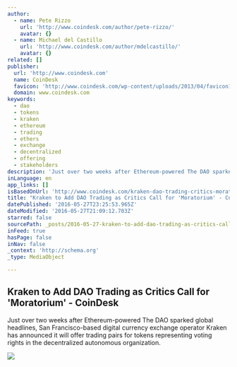 ```yaml
---
author:
  - name: Pete Rizzo
    url: 'http://www.coindesk.com/author/pete-rizzo/'
    avatar: {}
  - name: Michael del Castillo
    url: 'http://www.coindesk.com/author/mdelcastillo/'
    avatar: {}
related: []
publisher:
  url: 'http://www.coindesk.com'
  name: CoinDesk
  favicon: 'http://www.coindesk.com/wp-content/uploads/2013/04/favicon1.ico?7fca2f'
  domain: www.coindesk.com
keywords:
  - dao
  - tokens
  - kraken
  - ethereum
  - trading
  - ethers
  - exchange
  - decentralized
  - offering
  - stakeholders
description: 'Just over two weeks after Ethereum-powered The DAO sparked global headlines, San Francisco-based digital currency exchange operator Kraken has announced it will offer trading pairs for tokens representing voting rights in the decentralized autonomous organization.'
inLanguage: en
app_links: []
isBasedOnUrl: 'http://www.coindesk.com/kraken-dao-trading-critics-moratorium/'
title: "Kraken to Add DAO Trading as Critics Call for 'Moratorium' - CoinDesk"
datePublished: '2016-05-27T23:25:53.965Z'
dateModified: '2016-05-27T21:09:12.703Z'
starred: false
sourcePath: _posts/2016-05-27-kraken-to-add-dao-trading-as-critics-call-for-moratorium-.md
inFeed: true
hasPage: false
inNav: false
_context: 'http://schema.org'
_type: MediaObject

---
```

<article style=""><h1>Kraken to Add DAO Trading as Critics Call for 'Moratorium' - CoinDesk</h1><p>Just over two weeks after Ethereum-powered The DAO sparked global headlines, San Francisco-based digital currency exchange operator Kraken has announced it will offer trading pairs for tokens representing voting rights in the decentralized autonomous organization.</p><img src="http://media.coindesk.com/2016/05/Screen-Shot-2016-05-27-at-4.24.45-PM-e1464380733156.png" /></article>